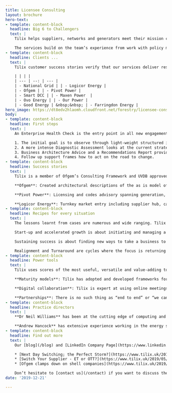 ```yaml
---
title: Licensee Consulting
layout: brochure
hero-text:
- template: content-block
  headline: Big 6 to Challengers
  text: |
    Tilix helps suppliers, networks and generators meet their mission critical regulatory requirements. Here our knowledge and experience in the energy industry licenses, codes, processes, customs and practices are in high demand.

    The services build on the team’s experience from work with policy makers, regulators, “Big Six” and challengers
- template: content-block
  headline: Clients ...
  text: |
    Tilix customer success stories verify that our services deliver results and are value for money. References are available from:

    | | | |
    | --- | --: | --- |
    | - National Grid | | - Logicor Energy |
    | - Ofgem | | - Pivot Power |
    | - Smart DCC | | - Maxen Power  |
    | - Ovo Energy | | - Our Power |
    | - Good Energy | &nbsp;&nbsp; | - Farringdon Energy |
hero_image: https://dt8edv2hlaomh.cloudfront.net/forestry/licensee-consulting.svg
body:
- template: content-block
  headline: First steps
  text: |
    An Enterprise Health Check is the entry point in all new engagements. This four step work package can be applied to a single process (e.g. customer acquisition, meter exchange) or function (e.g. customer service, billing, IT). However, most impact is achieved when the whole enterprise is in scope.

    1. The initial goal is to observe through light-weight structured interviews and desk research.
    2. A more intense Diagnostic Assessment looks at the current strategic and tactical state.
    3. Business Architecture Advice and a Recommendations Report provides options to decide on.
    4. Follow up support frames how to act on the road to change.
- template: content-block
  headline: Success stories
  text: |
    Tilix is a member of Ofgem’s Consulting Framework and UVDB approved by Achilles. The following give a flavour of the depth and breadth of experience available from Tilix. More case studies are available on request.

    **Ofgem**: Created architectural descriptions of the as is model of switching in gas and electricity to support the start up of the Faster & More Reliable Switching Programme.

    **Pivot Power**: Licensing and codes advisory spanning generation, distribution and supply of electricity.

    **Logicor Energy**: Turnkey market entry including supplier hub, call centre, digital channels, wholesale, networks and innovation.
- template: content-block
  headline: Recipes for every situation
  text: |
    The lessons learnt from cases are numerous and wide ranging. Tilix understands that there is no one size fits all solution. We know when to use different tools and how to adapt to the different cycles:

    Start-up and accelerated growth is about initiating and managing a rapidly growing business. Assembling capabilities and optimising performance are the key points of focus.

    Sustaining success is about finding new ways to take a business to the next level and ensuring complacency does not take root.

    Realignment and Turnaround are cycles where the focus is returning a business to a sustainable state. Sometimes it is not obvious change is necessary. Sometimes there is an obvious crisis.
- template: content-block
  headline: Power tools
  text: |
    Tilix uses scores of the most useful, versatile and value-adding tools used by management consultants the world-over. Three favourites consistently deliver a huge impact and long-lasting business value:

    **Maturity models**: Tilix has adopted and developed frameworks for continuous improvement. These qualitatively assess people/culture, processes, organisational structures and technology across a number of business disciplines.

    **Digital collaboration**: Tilix is expert at using online meetings, team chat-rooms, co-authoring documents and shared spreadsheets to connect networks of participants and to get stuff done.

    **Partnerships**: There is no such thing as “end to end” or “we can do it all”. Tilix works as a partnership broker to help our clients meet their licensable obligations and grow.
- template: content-block
  headline: Practice directors
  text: |
    **Dr Neil Williams** has been at the cutting edge of computing and electrical engineering for over 30 years. He has recently worked on assignments with Ovo Energy, Good Energy, National Grid, Smart DCC, Shell etc. His technical expertise and commercial nous are much sought after within the smart energy sector.

    **Andrew Hancock** has extensive experience working in the energy sector. This spans three decades and the spectrum from big six to challenger suppliers. His resume includes roles with British Energy, EDF, Axpo and Logicor Energy.
- template: content-block
  headline: Find out more
  text: |
    Our [blog](/blog) and [LinkedIn Company Page](https://www.linkedin.com/company/tilix) covers success stories, ideas, opinions and industry news relevant to licensable activities. For example:

    * [Next Day Switching; the Perfect Storm?](https://www.tilix.uk/2019/07/04/next-day-switching)
    * [Switch Your Supplier - ET or OTT?](https://www.tilix.uk/2019/05/14/gsop)
    * [Ofgem clamps down on shell companies](https://www.tilix.uk/2019/11/15/ofgem-shell-company-clampdown)

    Don’t hesitate to [contact us](/contact) if you want to discuss the Tilix Licensee Consulting value proposition in more detail. We will be delighted to help you build and maintain licensable activities in your organisation.
date: '2019-12-21'

---
```

